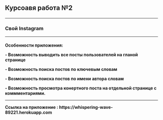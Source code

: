 <h2> Курсоавя работа №2  
<hr> 
<h3> Свой Instagram 
<hr>
<h4> Особенности приложения:
<p>
<p>- Возможность выводить все посты пользователей на гланой странице
<p>- Возможность поиска постов по ключевым словам
<p>- Возможность поиска постов по имени автора словам
<p>- Возможность просмотра конертного поста на отдельной странице с  коммментариями.
<hr>
Ссылка на приложение : https://whispering-wave-89221.herokuapp.com

